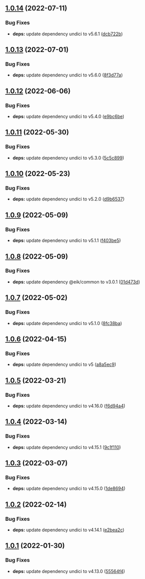 ## [1.0.14](https://github.com/eik-lib/webpack-plugin/compare/v1.0.13...v1.0.14) (2022-07-11)


### Bug Fixes

* **deps:** update dependency undici to v5.6.1 ([dcb722b](https://github.com/eik-lib/webpack-plugin/commit/dcb722b78285089613ff09f176b674230f3dd0e3))

## [1.0.13](https://github.com/eik-lib/webpack-plugin/compare/v1.0.12...v1.0.13) (2022-07-01)


### Bug Fixes

* **deps:** update dependency undici to v5.6.0 ([8f3d77a](https://github.com/eik-lib/webpack-plugin/commit/8f3d77a87c4257b9db601a5840fec7cf6be10f37))

## [1.0.12](https://github.com/eik-lib/webpack-plugin/compare/v1.0.11...v1.0.12) (2022-06-06)


### Bug Fixes

* **deps:** update dependency undici to v5.4.0 ([e9bc6be](https://github.com/eik-lib/webpack-plugin/commit/e9bc6beaf8409074185a8db294f3dc9670c89889))

## [1.0.11](https://github.com/eik-lib/webpack-plugin/compare/v1.0.10...v1.0.11) (2022-05-30)


### Bug Fixes

* **deps:** update dependency undici to v5.3.0 ([5c5c899](https://github.com/eik-lib/webpack-plugin/commit/5c5c8995a5b261f4d62c9db7da05684c51e0380d))

## [1.0.10](https://github.com/eik-lib/webpack-plugin/compare/v1.0.9...v1.0.10) (2022-05-23)


### Bug Fixes

* **deps:** update dependency undici to v5.2.0 ([d9b6537](https://github.com/eik-lib/webpack-plugin/commit/d9b6537c4f7f2f207e325aed9f8ae21746d5a5f4))

## [1.0.9](https://github.com/eik-lib/webpack-plugin/compare/v1.0.8...v1.0.9) (2022-05-09)


### Bug Fixes

* **deps:** update dependency undici to v5.1.1 ([f403be5](https://github.com/eik-lib/webpack-plugin/commit/f403be5d299f0544ddab1467cab7448ee589459c))

## [1.0.8](https://github.com/eik-lib/webpack-plugin/compare/v1.0.7...v1.0.8) (2022-05-09)


### Bug Fixes

* **deps:** update dependency @eik/common to v3.0.1 ([01d473d](https://github.com/eik-lib/webpack-plugin/commit/01d473d3d6144a3fb9b89636482658f81726f352))

## [1.0.7](https://github.com/eik-lib/webpack-plugin/compare/v1.0.6...v1.0.7) (2022-05-02)


### Bug Fixes

* **deps:** update dependency undici to v5.1.0 ([8fc38ba](https://github.com/eik-lib/webpack-plugin/commit/8fc38babd197544e740e29f0599d93227eb79607))

## [1.0.6](https://github.com/eik-lib/webpack-plugin/compare/v1.0.5...v1.0.6) (2022-04-15)


### Bug Fixes

* **deps:** update dependency undici to v5 ([a8a5ec9](https://github.com/eik-lib/webpack-plugin/commit/a8a5ec9e150638f4d792607c5aeaebb681413f62))

## [1.0.5](https://github.com/eik-lib/webpack-plugin/compare/v1.0.4...v1.0.5) (2022-03-21)


### Bug Fixes

* **deps:** update dependency undici to v4.16.0 ([f6d94a4](https://github.com/eik-lib/webpack-plugin/commit/f6d94a406e9769f8f2eace61e1ed308121bb08c2))

## [1.0.4](https://github.com/eik-lib/webpack-plugin/compare/v1.0.3...v1.0.4) (2022-03-14)


### Bug Fixes

* **deps:** update dependency undici to v4.15.1 ([9c1f110](https://github.com/eik-lib/webpack-plugin/commit/9c1f1100970340167097c4d22d32f84d8010297b))

## [1.0.3](https://github.com/eik-lib/webpack-plugin/compare/v1.0.2...v1.0.3) (2022-03-07)


### Bug Fixes

* **deps:** update dependency undici to v4.15.0 ([1de8694](https://github.com/eik-lib/webpack-plugin/commit/1de869422c3be3abd94c3b4286a5378b68cfa742))

## [1.0.2](https://github.com/eik-lib/webpack-plugin/compare/v1.0.1...v1.0.2) (2022-02-14)


### Bug Fixes

* **deps:** update dependency undici to v4.14.1 ([e2bea2c](https://github.com/eik-lib/webpack-plugin/commit/e2bea2ca21d4a40aa5d7cb51a3a3735fc8043400))

## [1.0.1](https://github.com/eik-lib/webpack-plugin/compare/v1.0.0...v1.0.1) (2022-01-30)


### Bug Fixes

* **deps:** update dependency undici to v4.13.0 ([55564f4](https://github.com/eik-lib/webpack-plugin/commit/55564f413ae57fff0828654a74b87776306b08ae))
